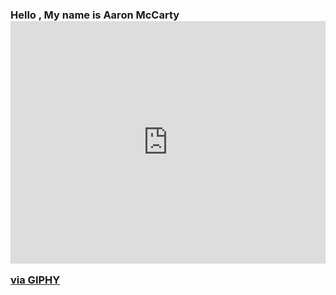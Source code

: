### Hello , My name is Aaron McCarty [<div style="width:100%;height:0;padding-bottom:77%;position:relative;"><iframe src="https://giphy.com/embed/c1CLe6VoaMviQz0s6z" width="100%" height="100%" style="position:absolute" frameBorder="0" class="giphy-embed" allowFullScreen></iframe></div><p><a href="https://giphy.com/gifs/simplysocialnm-simply-social-media-c1CLe6VoaMviQz0s6z">via GIPHY</a></p>](https://tenor.com/bPiXo.gif)

<!--
**AmccartyA/AmccartyA** is a ✨ _special_ ✨ repository because its `README.md` (this file) appears on your GitHub profile.

Here are some ideas to get you started:

- 🔭 I’m currently working on ...
- 🌱 I’m currently learning ...
- 👯 I’m looking to collaborate on ...
- 🤔 I’m looking for help with ...
- 💬 Ask me about ...
- 📫 How to reach me: ...
- 😄 Pronouns: ...
- ⚡ Fun fact: ...
-->
